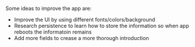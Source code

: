 Some ideas to improve the app are:
- Improve the UI by using different fonts/colors/background
- Research persistence to learn how to store the information so when app reboots the informatoin remains
- Add more fields to crease a more thorough introduction
